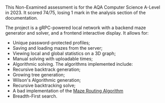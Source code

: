 This Non-Examined assessment is for the AQA Computer Science A-Level in 2023. It scored 74/75, losing 1 mark in the analysis section of the documentation.

The project is a gRPC-powered local network with a backend maze generator and solver, and a frontend interactive display. It allows for:
- Unique password-protected profiles;
- Saving and loading mazes from the server;
- Viewing local and global statistics on a 3D graph;
- Manual solving with uploadable times;
- Algorithmic solving.
The algorithms implemented include:
- Recursive backtrack generation;
- Growing tree generation;
- Wilson's Algorithmic generation;
- Recursive backtracking solve;
- A bad implementation of the [Maze Routing Algorithm](https://en.wikipedia.org/wiki/Maze-solving_algorithm)
- Breadth-First search.
